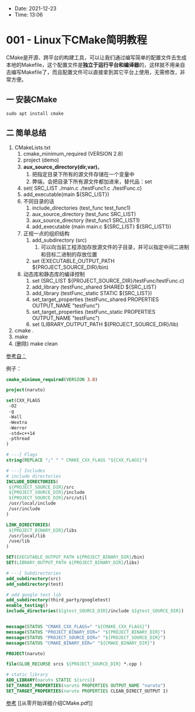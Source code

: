 
- Date: 2021-12-23
- Time:  13:06

# 001 - Linux下CMake简明教程

CMake是开源、跨平台的构建工具，可以让我们通过编写简单的配置文件去生成本地的Makefile，这个配置文件是**独立于运行平台和编译器**的，这样就不用亲自去编写Makefile了，而且配置文件可以直接拿到其它平台上使用，无需修改，非常方便。

## 一 安装CMake
`sudo apt install cmake`

## 二 简单总结
1. CMakeLists.txt
	1. cmake_minimum_required (VERSION 2.8)
	2. project (demo)
	3. **aux_source_directory(dir,var)**。
		1. 把指定目录下所有的源文件存储在一个变量中
		2. 弊端，会把目录下所有源文件都加进来，替代品：set
	4. set( SRC_LIST ./main.c ./testFunc1.c ./testFunc.c)
	5. add_executable(main ${SRC_LIST})
	6. 不同目录的话
		1. include_directories (test_func test_func1)
		2. aux_source_directory (test_func SRC_LIST)
		3. aux_source_directory (test_func1 SRC_LIST1)
		4. add_executable (main main.c ${SRC_LIST} ${SRC_LIST1})
	7. 正规一点的组织结构
		1. add_subdirectory (src)
			1. 可以向当前工程添加存放源文件的子目录，并可以指定中间二进制和目标二进制的存放位置
		2. set (EXECUTABLE_OUTPUT_PATH ${PROJECT_SOURCE_DIR}/bin)
	8. 动态库和静态库的编译控制
		1. set (SRC_LIST ${PROJECT_SOURCE_DIR}/testFunc/testFunc.c)
		2. add_library (testFunc_shared SHARED ${SRC_LIST}
		3. add_library (testFunc_static STATIC ${SRC_LIST})
		4. set_target_properties (testFunc_shared PROPERTIES OUTPUT_NAME "testFunc")
		5. set_target_properties (testFunc_static PROPERTIES OUTPUT_NAME "testFunc")
		6. set (LIBRARY_OUTPUT_PATH ${PROJECT_SOURCE_DIR}/lib)
2. cmake .
3. make
4. (删除) make clean



[参考自：](https://blog.csdn.net/whahu1989/article/details/82078563)



例子：

```Cmake
cmake_minimum_required(VERSION 3.0)

project(naruto)

set(CXX_FLAGS
 -O2
 -g
 -Wall
 -Wextra
 -Werror
 -std=c++14
 -pthread
)

# ---[ Flags
string(REPLACE ";" " " CMAKE_CXX_FLAGS "${CXX_FLAGS}")

# ---[ Includes
# include directories
INCLUDE_DIRECTORIES(
 ${PROJECT_SOURCE_DIR}/src
 ${PROJECT_SOURCE_DIR}/include
 ${PROJECT_SOURCE_DIR}/src/util
 /usr/local/include
 /usr/include
)

LINK_DIRECTORIES(
 ${PROJECT_BINARY_DIR}/libs  
 /usr/local/lib
 /use/lib
)

SET(EXECUTABLE_OUTPUT_PATH ${PROJECT_BINARY_DIR}/bin)
SET(LIBRARY_OUTPUT_PATH ${PROJECT_BINARY_DIR}/libs)

# ---[ Subdirectories
add_subdirectory(src)
add_subdirectory(test)

# add google test lib
add_subdirectory(third_party/googletest)
enable_testing()
include_directories(${gtest_SOURCE_DIR}/include ${gtest_SOURCE_DIR})


message(STATUS "CMAKE_CXX_FLAGS=" "${CMAKE_CXX_FLAGS}")
message(STATUS "PROJECT_BINARY_DIR=" "${PROJECT_BINARY_DIR}")
message(STATUS "PROJECT_SOURCE_DIR=" "${PROJECT_SOURCE_DIR}")
message(STATUS "CMAKE_BINARY_DIR=" "${CMAKE_BINARY_DIR}")
```

```CMake
PROJECT(naruto)

file(GLOB_RECURSE srcs ${PROJECT_SOURCE_DIR} *.cpp )

# static library
ADD_LIBRARY(naruto STATIC ${srcs})
SET_TARGET_PROPERTIES(naruto PROPERTIES OUTPUT_NAME "naruto")
SET_TARGET_PROPERTIES(naruto PROPERTIES CLEAN_DIRECT_OUTPUT 1)
```




[参考](https://www.bilibili.com/video/BV1vR4y1u77h?p=3&spm_id_from=pageDriver)
[[从零开始详细介绍CMake.pdf]]



